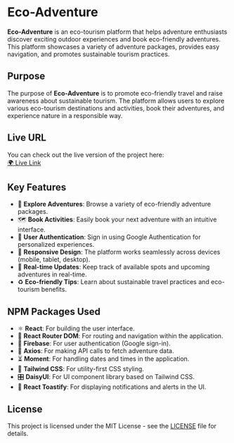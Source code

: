 # Eco-Adventure

**Eco-Adventure** is an eco-tourism platform that helps adventure enthusiasts discover exciting outdoor experiences and book eco-friendly adventures. This platform showcases a variety of adventure packages, provides easy navigation, and promotes sustainable tourism practices.

## Purpose
The purpose of **Eco-Adventure** is to promote eco-friendly travel and raise awareness about sustainable tourism. The platform allows users to explore various eco-tourism destinations and activities, book their adventures, and experience nature in a responsible way.

## Live URL
You can check out the live version of the project here:  
<a href="https://ecoadventureexpo32.surge.sh" target="_blank">🌍 Live Link</a>

## Key Features
- 🌲 **Explore Adventures**: Browse a variety of eco-friendly adventure packages.
- 🗺️ **Book Activities**: Easily book your next adventure with an intuitive interface.
- 🔐 **User Authentication**: Sign in using Google Authentication for personalized experiences.
- 📱 **Responsive Design**: The platform works seamlessly across devices (mobile, tablet, desktop).
- 🔄 **Real-time Updates**: Keep track of available spots and upcoming adventures in real-time.
- ♻️ **Eco-friendly Tips**: Learn about sustainable travel practices and eco-tourism benefits.

## NPM Packages Used
- ⚛️ **React**: For building the user interface.
- 🔗 **React Router DOM**: For routing and navigation within the application.
- 🔑 **Firebase**: For user authentication (Google sign-in).
- 📡 **Axios**: For making API calls to fetch adventure data.
- ⏳ **Moment**: For handling dates and times in the application.
- 🎨 **Tailwind CSS**: For utility-first CSS styling.
- 🎛️ **DaisyUI**: For UI component library based on Tailwind CSS.
- 📢 **React Toastify**: For displaying notifications and alerts in the UI.

## License
This project is licensed under the MIT License - see the [LICENSE](LICENSE) file for details.